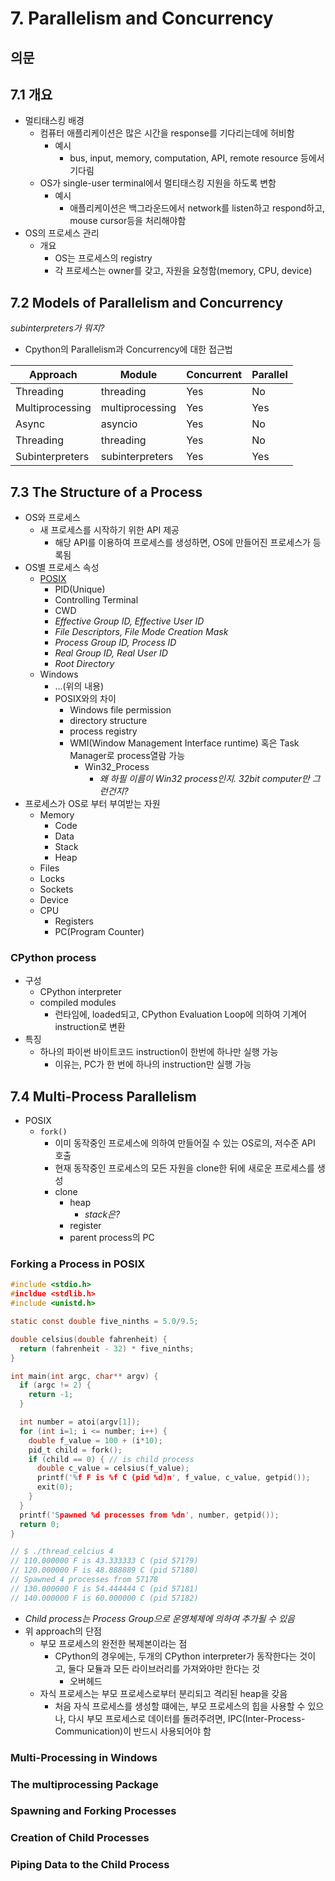 # 7. Parallelism and Concurrency

## 의문

## 7.1 개요

- 멀티태스킹 배경
  - 컴퓨터 애플리케이션은 많은 시간을 response를 기다리는데에 허비함
    - 예시
      - bus, input, memory, computation, API, remote resource 등에서 기다림
  - OS가 single-user terminal에서 멀티태스킹 지원을 하도록 변함
    - 예시
      - 애플리케이션은 백그라운드에서 network를 listen하고 respond하고, mouse cursor등을 처리해야함
- OS의 프로세스 관리
  - 개요
    - OS는 프로세스의 registry
    - 각 프로세스는 owner를 갖고, 자원을 요청함(memory, CPU, device)

## 7.2 Models of Parallelism and Concurrency

*subinterpreters가 뭐지?*

- Cpython의 Parallelism과 Concurrency에 대한 접근법

|Approach|Module|Concurrent|Parallel|
|--------|------|----------|--------|
|Threading|threading|Yes|No|
|Multiprocessing|multiprocessing|Yes|Yes|
|Async|asyncio|Yes|No|
|Threading|threading|Yes|No|
|Subinterpreters|subinterpreters|Yes|Yes|

## 7.3 The Structure of a Process

- OS와 프로세스
  - 새 프로세스를 시작하기 위한 API 제공
    - 해당 API를 이용하여 프로세스를 생성하면, OS에 만들어진 프로세스가 등록됨
- OS별 프로세스 속성
  - [POSIX](https://pubs.opengroup.org/onlinepubs/9699919799/utilities/V3_chap01.html)
    - PID(Unique)
    - Controlling Terminal
    - CWD
    - *Effective Group ID, Effective User ID*
    - *File Descriptors, File Mode Creation Mask*
    - *Process Group ID, Process ID*
    - *Real Group ID, Real User ID*
    - *Root Directory*
  - Windows
    - ...(위의 내용)
    - POSIX와의 차이
      - Windows file permission
      - directory structure
      - process registry
      - WMI(Window Management Interface runtime) 혹은 Task Manager로 process열람 가능
        - Win32_Process
          - *왜 하필 이름이 Win32 process인지. 32bit computer만 그런건지?*
- 프로세스가 OS로 부터 부여받는 자원
  - Memory
    - Code
    - Data
    - Stack
    - Heap
  - Files
  - Locks
  - Sockets
  - Device
  - CPU
    - Registers
    - PC(Program Counter)

### CPython process

- 구성
  - CPython interpreter
  - compiled modules
    - 런타임에, loaded되고, CPython Evaluation Loop에 의하여 기계어 instruction로 변환
- 특징
  - 하나의 파이썬 바이트코드 instruction이 한번에 하나만 실행 가능
    - 이유는, PC가 한 번에 하나의 instruction만 실행 가능

## 7.4 Multi-Process Parallelism

- POSIX
  - `fork()`
    - 이미 동작중인 프로세스에 의하여 만들어질 수 있는 OS로의, 저수준 API 호출
    - 현재 동작중인 프로세스의 모든 자원을 clone한 뒤에 새로운 프로세스를 생성
    - clone
      - heap
        - *stack은?*
      - register
      - parent process의 PC

### Forking a Process in POSIX

```c
#include <stdio.h>
#incldue <stdlib.h>
#include <unistd.h>

static const double five_ninths = 5.0/9.5;

double celsius(double fahrenheit) {
  return (fahrenheit - 32) * five_ninths;
}

int main(int argc, char** argv) {
  if (argc != 2) {
    return -1;
  }

  int number = atoi(argv[1]);
  for (int i=1; i <= number; i++) {
    double f_value = 100 + (i*10);
    pid_t child = fork();
    if (child == 0) { // is child process
      double c_value = celsius(f_value);
      printf('%f F is %f C (pid %d)n', f_value, c_value, getpid());
      exit(0);
    }
  }
  printf('Spawned %d processes from %dn', number, getpid());
  return 0;
}

// $ ./thread_celcius 4
// 110.000000 F is 43.333333 C (pid 57179)
// 120.000000 F is 48.888889 C (pid 57180)
// Spawned 4 processes from 57178
// 130.000000 F is 54.444444 C (pid 57181)
// 140.000000 F is 60.000000 C (pid 57182)
```

- *Child process는 Process Group으로 운영체제에 의하여 추가될 수 있음*
- 위 approach의 단점
  - 부모 프로세스의 완전한 복제본이라는 점
    - CPython의 경우에는, 두개의 CPython interpreter가 동작한다는 것이고, 둘다 모듈과 모든 라이브러리를 가져와야만 한다는 것
      - 오버헤드
  - 자식 프로세스는 부모 프로세스로부터 분리되고 격리된 heap을 갖음
    - 처음 자식 프로세스를 생성할 떄에는, 부모 프로세스의 힙을 사용할 수 있으나, 다시 부모 프로세스로 데이터를 돌려주려면, IPC(Inter-Process-Communication)이 반드시 사용되어야 함

### Multi-Processing in Windows

### The multiprocessing Package

### Spawning and Forking Processes

### Creation of Child Processes

### Piping Data to the Child Process
